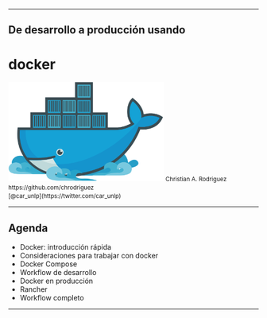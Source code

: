 ***
## De desarrollo a producción usando
# docker
<img alt="Dokcer" src="images/docker.svg" height="200px" />
<small>
Christian A. Rodriguez
<br/>https://github.com/chrodriguez
<br/>[@car_unlp](https://twitter.com/car_unlp)
</small>

---
## Agenda

* Docker: introducción rápida
* Consideraciones para trabajar con docker
* Docker Compose
* Workflow de desarrollo
* Docker en producción
* Rancher
* Workflow completo
***
